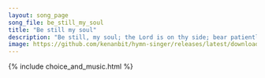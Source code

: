 ```yaml
---
layout: song_page
song_file: be_still_my_soul
title: "Be still my soul"
description: "Be still, my soul; the Lord is on thy side; bear patiently the cross of grief or pain; leave to thy God to order and provide; in every change he faith... theist 4part 3verse musicbyother textbyother"
image: https://github.com/kenanbit/hymn-singer/releases/latest/download/be_still_my_soul-trad.png
---
```


{% include choice_and_music.html %}